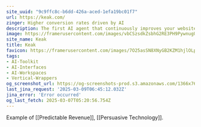 ```yaml
---
site_uuid: "9c9ffc8c-b6dd-426a-aced-1efa19bc01f7"
url: https://keak.com/
zinger: Higher conversion rates driven by AI
description: The first AI agent that continuously improves your website.
image: https://framerusercontent.com/images/vbCSzsdkZsbhG2RE3PH9PywnugU.png
site_name: Keak
title: Keak
favicon: https://framerusercontent.com/images/7O25asSN8XNyGB2KZM1hjlOLpBU.png
tags:
- AI-Toolkit
- AI-Interfaces
- AI-Workspaces
- Vertical-Wrappers
og_screenshot_url: https://og-screenshots-prod.s3.amazonaws.com/1366x768/80/false/63033a854db0b80858ff877b6d86a9955819656564a9e5cb8d58e997951f0ccb.jpeg
last_jina_request: '2025-03-09T06:45:12.032Z'
jina_error: 'Error occurred'
og_last_fetch: 2025-03-07T05:20:56.754Z
---
```

Example of [[Predictable Revenue]], [[Persuasive Technology]].
